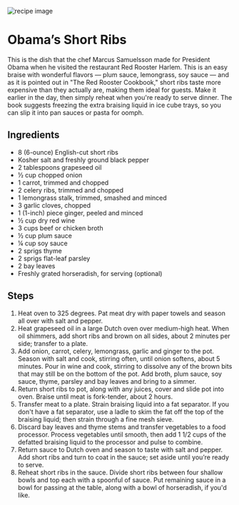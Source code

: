 ![recipe image](https://static01.nyt.com/images/2016/09/28/dining/28ROOSTER1/28ROOSTER1-articleLarge.jpg)
# Obama’s Short Ribs
This is the dish that the chef Marcus Samuelsson made for President Obama when he visited the restaurant Red Rooster Harlem. This is an easy braise with wonderful flavors — plum sauce, lemongrass, soy sauce — and as it is pointed out in "The Red Rooster Cookbook," short ribs taste more expensive than they actually are, making them ideal for guests. Make it earlier in the day, then simply reheat when you're ready to serve dinner. The book suggests freezing the extra braising liquid in ice cube trays, so you can slip it into pan sauces or pasta for oomph.

## Ingredients
* 8 (6-ounce) English-cut short ribs
* Kosher salt and freshly ground black pepper
* 2 tablespoons grapeseed oil
* ½ cup chopped onion
* 1 carrot, trimmed and chopped
* 2 celery ribs, trimmed and chopped
* 1 lemongrass stalk, trimmed, smashed and minced
* 3 garlic cloves, chopped
* 1 (1-inch) piece ginger, peeled and minced
* ½ cup dry red wine
* 3 cups beef or chicken broth
* ½ cup plum sauce
* ¼ cup soy sauce
* 2 sprigs thyme
* 2 sprigs flat-leaf parsley
* 2 bay leaves
* Freshly grated horseradish, for serving (optional)

## Steps
1. Heat oven to 325 degrees. Pat meat dry with paper towels and season all over with salt and pepper.
2. Heat grapeseed oil in a large Dutch oven over medium-high heat. When oil shimmers, add short ribs and brown on all sides, about 2 minutes per side; transfer to a plate.
3. Add onion, carrot, celery, lemongrass, garlic and ginger to the pot. Season with salt and cook, stirring often, until onion softens, about 5 minutes. Pour in wine and cook, stirring to dissolve any of the brown bits that may still be on the bottom of the pot. Add broth, plum sauce, soy sauce, thyme, parsley and bay leaves and bring to a simmer.
4. Return short ribs to pot, along with any juices, cover and slide pot into oven. Braise until meat is fork-tender, about 2 hours.
5. Transfer meat to a plate. Strain braising liquid into a fat separator. If you don't have a fat separator, use a ladle to skim the fat off the top of the braising liquid; then strain through a fine mesh sieve.
6. Discard bay leaves and thyme stems and transfer vegetables to a food processor. Process vegetables until smooth, then add 1 1/2 cups of the defatted braising liquid to the processor and pulse to combine.
7. Return sauce to Dutch oven and season to taste with salt and pepper. Add short ribs and turn to coat in the sauce; set aside until you’re ready to serve.
8. Reheat short ribs in the sauce. Divide short ribs between four shallow bowls and top each with a spoonful of sauce. Put remaining sauce in a bowl for passing at the table, along with a bowl of horseradish, if you'd like.
